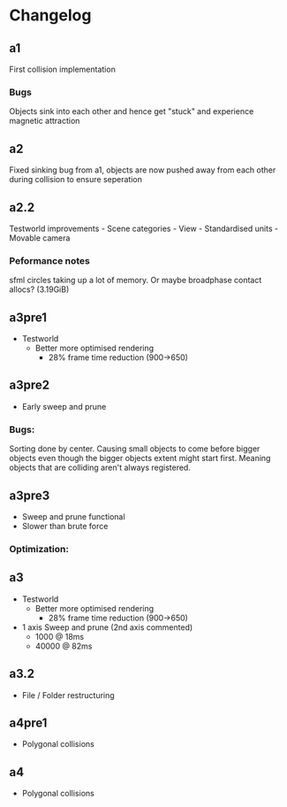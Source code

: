 # Changelog
## a1
First collision implementation

### Bugs
Objects sink into each other and hence get "stuck" and experience magnetic attraction

## a2
Fixed sinking bug from a1, objects are now pushed away from each other during collision to ensure seperation

## a2.2
Testworld improvements
    - Scene categories
    - View 
        - Standardised units
        - Movable camera
### Peformance notes
sfml circles taking up a lot of memory. Or maybe broadphase contact allocs? (3.19GiB)

## a3pre1
- Testworld
    - Better more optimised rendering
        - 28% frame time reduction (900->650)

## a3pre2
- Early sweep and prune

### Bugs:
Sorting done by center. Causing small objects to come before bigger objects even though the bigger objects extent might start first. Meaning objects that are colliding aren't always registered.

## a3pre3
- Sweep and prune functional
- Slower than brute force

### Optimization:


## a3
- Testworld
    - Better more optimised rendering
        - 28% frame time reduction (900->650)
 - 1 axis Sweep and prune (2nd axis commented)
    - 1000 @ 18ms
    - 40000 @ 82ms

## a3.2
- File / Folder restructuring

## a4pre1
- Polygonal collisions

## a4
- Polygonal collisions
